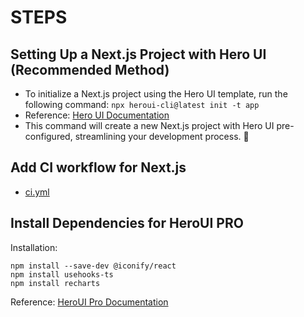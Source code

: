 # STEPS

## Setting Up a Next.js Project with Hero UI (Recommended Method)

* To initialize a Next.js project using the Hero UI template, run the following command: `npx heroui-cli@latest init -t app`
* Reference: [Hero UI Documentation](https://www.heroui.com/docs/frameworks/nextjs#heroui-cli-recommended)
* This command will create a new Next.js project with Hero UI pre-configured, streamlining your development process. 🚀

## Add CI workflow for Next.js

* [ci.yml](../.github/workflows/ci.yml)

## Install Dependencies for HeroUI PRO

Installation:

```shell
npm install --save-dev @iconify/react
npm install usehooks-ts
npm install recharts
```

Reference: [HeroUI Pro Documentation](https://www.heroui.pro/documentation)
